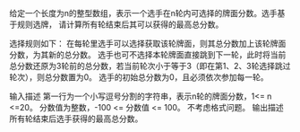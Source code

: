 给定一个长度为n的整型数组，表示一个选手在n轮内可选择的牌面分数。选手基于规则选牌，
请计算所有轮结束后其可以获得的最高总分数。

选择规则如下：
在每轮里选手可以选择获取该轮牌面，则其总分数加上该轮牌面分数，为其新的总分数。
选手也可不选择本轮牌面直接跳到下一轮，此时将当前总分数还原为3轮前的总分数，若当前轮次小于等于3（即在第1、2、3轮选择跳过轮次），则总分数置为0。
选手的初始总分数为0，且必须依次参加每一轮。

输入描述
第一行为一个小写逗号分割的字符串，表示n轮的牌面分数，1<= n <=20。
分数值为整数，-100 <= 分数值 <= 100。
不考虑格式问题。
输出描述
所有轮结束后选手获得的最高总分数。